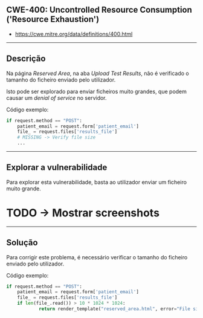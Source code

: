 ## CWE-400: Uncontrolled Resource Consumption ('Resource Exhaustion')
- https://cwe.mitre.org/data/definitions/400.html

---
## Descrição

Na página *Reserved Area*, na aba *Upload Test Results*, não é verificado o tamanho do ficheiro enviado pelo utilizador.

Isto pode ser explorado para enviar ficheiros muito grandes, que podem causar um *denial of service* no servidor.

Código exemplo:
```python
if request.method == "POST":
    patient_email = request.form['patient_email']
    file_ = request.files['results_file']
    # MISSING -> Verify file size
    ...
```

---
## Explorar a vulnerabilidade

Para explorar esta vulnerabilidade, basta ao utilizador enviar um ficheiro muito grande.

# TODO -> Mostrar screenshots

---
## Solução

Para corrigir este problema, é necessário verificar o tamanho do ficheiro enviado pelo utilizador.

Código exemplo:
```python
if request.method == "POST":
    patient_email = request.form['patient_email']
    file_ = request.files['results_file']
    if len(file_.read()) > 10 * 1024 * 1024:
            return render_template("reserved_area.html", error="File size is too big")
```

